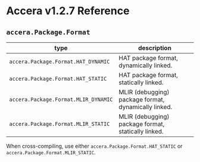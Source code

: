 [//]: # (Project: Accera)
[//]: # (Version: v1.2.7)

# Accera v1.2.7 Reference
## `accera.Package.Format`

type | description
--- | ---
`accera.Package.Format.HAT_DYNAMIC` | HAT package format, dynamically linked.
`accera.Package.Format.HAT_STATIC` | HAT package format, statically linked.
`accera.Package.Format.MLIR_DYNAMIC` | MLIR (debugging) package format, dynamically linked.
`accera.Package.Format.MLIR_STATIC` | MLIR (debugging) package format, statically linked.

When cross-compiling, use either `accera.Package.Format.HAT_STATIC` or `accera.Package.Format.MLIR_STATIC`.

<div style="page-break-after: always;"></div>
